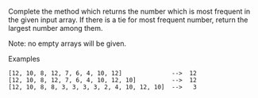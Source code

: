 Complete the method which returns the number which is most frequent in the given input array. If there is a tie for most frequent number, return the largest number among them.

Note: no empty arrays will be given.

Examples
```
[12, 10, 8, 12, 7, 6, 4, 10, 12]              -->  12
[12, 10, 8, 12, 7, 6, 4, 10, 12, 10]          -->  12
[12, 10, 8, 8, 3, 3, 3, 3, 2, 4, 10, 12, 10]  -->   3
```